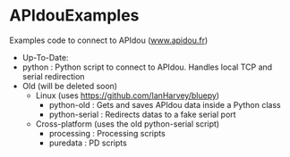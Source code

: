# APIdouExamples
Examples code to connect to APIdou (www.apidou.fr)

* Up-To-Date:
 * python : Python script to connect to APIdou. Handles local TCP and serial redirection
* Old (will be deleted soon)
  * Linux (uses https://github.com/IanHarvey/bluepy)
    * python-old : Gets and saves APIdou data inside a Python class
    * python-serial : Redirects datas to a fake serial port
  * Cross-platform (uses the old python-serial script)
    * processing : Processing scripts
    * puredata : PD scripts
